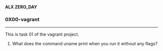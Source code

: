 **ALX ZERO_DAY**

### 0X00-vagrant
***

This is task 01 of the vagrant project.

1. What does the command uname print when you run it without any flags?